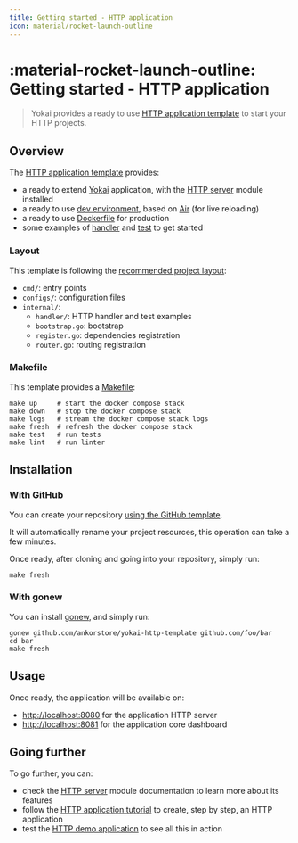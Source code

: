 ```yaml
---
title: Getting started - HTTP application
icon: material/rocket-launch-outline
---
```


# :material-rocket-launch-outline: Getting started - HTTP application

> Yokai provides a ready to use [HTTP application template](https://github.com/ankorstore/yokai-http-template) to start your HTTP projects.

## Overview

The [HTTP application template](https://github.com/ankorstore/yokai-http-template) provides:

- a ready to extend [Yokai](https://github.com/ankorstore/yokai) application, with the [HTTP server](../modules/fxhttpserver.md) module installed
- a ready to use [dev environment](https://github.com/ankorstore/yokai-http-template/blob/main/docker-compose.yaml), based on [Air](https://github.com/cosmtrek/air) (for live reloading)
- a ready to use [Dockerfile](https://github.com/ankorstore/yokai-http-template/blob/main/Dockerfile) for production
- some examples of [handler](https://github.com/ankorstore/yokai-http-template/blob/main/internal/handler/example.go) and [test](https://github.com/ankorstore/yokai-http-template/blob/main/internal/handler/example_test.go) to get started

### Layout

This template is following the [recommended project layout](https://go.dev/doc/modules/layout#server-project):

- `cmd/`: entry points
- `configs/`: configuration files
- `internal/`:
	- `handler/`: HTTP handler and test examples
	- `bootstrap.go`: bootstrap
	- `register.go`: dependencies registration
	- `router.go`: routing registration

### Makefile

This template provides a [Makefile](https://github.com/ankorstore/yokai-http-template/blob/main/Makefile):

```
make up     # start the docker compose stack
make down   # stop the docker compose stack
make logs   # stream the docker compose stack logs
make fresh  # refresh the docker compose stack
make test   # run tests
make lint   # run linter
```

## Installation

### With GitHub

You can create your repository [using the GitHub template](https://github.com/new?template_name=yokai-http-template&template_owner=ankorstore).

It will automatically rename your project resources, this operation can take a few minutes.

Once ready, after cloning and going into your repository, simply run:

```shell
make fresh
```

### With gonew

You can install [gonew](https://go.dev/blog/gonew), and simply run:

```shell
gonew github.com/ankorstore/yokai-http-template github.com/foo/bar
cd bar
make fresh
```

## Usage

Once ready, the application will be available on:

- [http://localhost:8080](http://localhost:8080) for the application HTTP server
- [http://localhost:8081](http://localhost:8081) for the application core dashboard

## Going further

To go further, you can:

- check the [HTTP server](../modules/fxhttpserver.md) module documentation to learn more about its features
- follow the [HTTP application tutorial](../tutorials/http-application.md) to create, step by step, an HTTP application
- test the [HTTP demo application](../demos/http-application.md) to see all this in action
